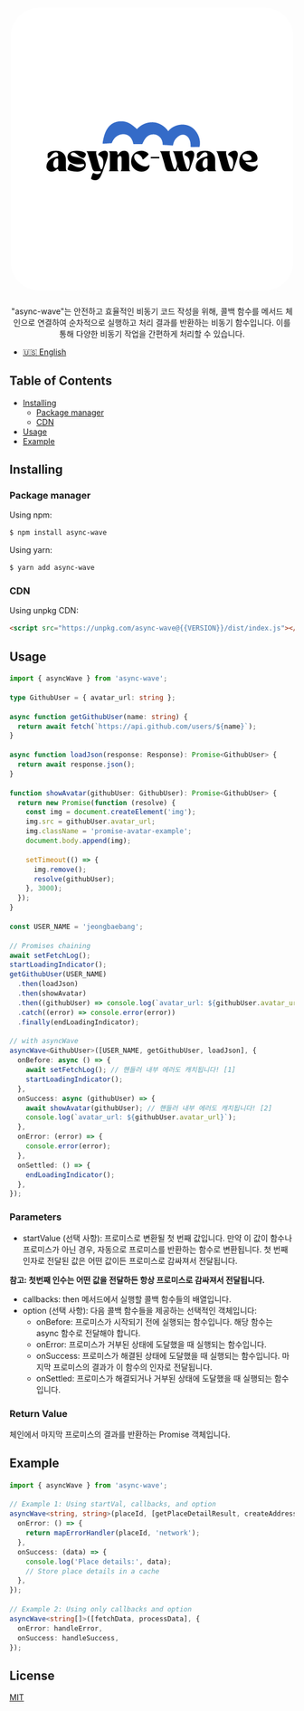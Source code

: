 <h1 align="center">
   <b>
      <img src="assets/async-wave.png" alt="async-wave logo" style="height: 500px; width:500px; border-radius: 50px;"/><br>
   </b>
</h1>

<p align="center">"async-wave"는 안전하고 효율적인 비동기 코드 작성을 위해, 콜백 함수를 메서드 체인으로 연결하여 순차적으로 실행하고 처리 결과를 반환하는 비동기 함수입니다. 이를 통해 다양한 비동기 작업을 간편하게 처리할 수 있습니다.</p>

- [🇺🇸 English](./README-US.md)

## Table of Contents

- [Installing](#installing)
  - [Package manager](#package-manager)
  - [CDN](#cdn)
- [Usage](#Usage)
- [Example](#example)

## Installing

### Package manager

Using npm:

```bash
$ npm install async-wave
```

Using yarn:

```bash
$ yarn add async-wave
```

### CDN

Using unpkg CDN:

```html
<script src="https://unpkg.com/async-wave@{{VERSION}}/dist/index.js"></script>
```

## Usage

```typescript
import { asyncWave } from 'async-wave';

type GithubUser = { avatar_url: string };

async function getGithubUser(name: string) {
  return await fetch(`https://api.github.com/users/${name}`);
}

async function loadJson(response: Response): Promise<GithubUser> {
  return await response.json();
}

function showAvatar(githubUser: GithubUser): Promise<GithubUser> {
  return new Promise(function (resolve) {
    const img = document.createElement('img');
    img.src = githubUser.avatar_url;
    img.className = 'promise-avatar-example';
    document.body.append(img);

    setTimeout(() => {
      img.remove();
      resolve(githubUser);
    }, 3000);
  });
}

const USER_NAME = 'jeongbaebang';

// Promises chaining
await setFetchLog();
startLoadingIndicator();
getGithubUser(USER_NAME)
  .then(loadJson)
  .then(showAvatar)
  .then((githubUser) => console.log(`avatar_url: ${githubUser.avatar_url}`))
  .catch((error) => console.error(error))
  .finally(endLoadingIndicator);

// with asyncWave
asyncWave<GithubUser>([USER_NAME, getGithubUser, loadJson], {
  onBefore: async () => {
    await setFetchLog(); // 핸들러 내부 에러도 캐치됩니다! [1]
    startLoadingIndicator();
  },
  onSuccess: async (githubUser) => {
    await showAvatar(githubUser); // 핸들러 내부 에러도 캐치됩니다! [2]
    console.log(`avatar_url: ${githubUser.avatar_url}`);
  },
  onError: (error) => {
    console.error(error);
  },
  onSettled: () => {
    endLoadingIndicator();
  },
});
```

### Parameters

- startValue (선택 사항): 프로미스로 변환될 첫 번째 값입니다. 만약 이 값이 함수나 프로미스가 아닌 경우, 자동으로 프로미스를 반환하는 함수로 변환됩니다. 첫 번째 인자로 전달된 값은 어떤 값이든 프로미스로 감싸져서 전달됩니다.

**참고: 첫번째 인수는 어떤 값을 전달하든 항상 프로미스로 감싸져서 전달됩니다.**

- callbacks: then 메서드에서 실행할 콜백 함수들의 배열입니다.
- option (선택 사항): 다음 콜백 함수들을 제공하는 선택적인 객체입니다:
  - onBefore: 프로미스가 시작되기 전에 실행되는 함수입니다. 해당 함수는 async 함수로 전달해야 합니다.
  - onError: 프로미스가 거부된 상태에 도달했을 때 실행되는 함수입니다.
  - onSuccess: 프로미스가 해결된 상태에 도달했을 때 실행되는 함수입니다. 마지막 프로미스의 결과가 이 함수의 인자로 전달됩니다.
  - onSettled: 프로미스가 해결되거나 거부된 상태에 도달했을 때 실행되는 함수입니다.

### Return Value

체인에서 마지막 프로미스의 결과를 반환하는 Promise 객체입니다.

## Example

```typescript
import { asyncWave } from 'async-wave';

// Example 1: Using startVal, callbacks, and option
asyncWave<string, string>(placeId, [getPlaceDetailResult, createAddress], {
  onError: () => {
    return mapErrorHandler(placeId, 'network');
  },
  onSuccess: (data) => {
    console.log('Place details:', data);
    // Store place details in a cache
  },
});

// Example 2: Using only callbacks and option
asyncWave<string[]>([fetchData, processData], {
  onError: handleError,
  onSuccess: handleSuccess,
});
```

## License

[MIT](https://github.com/jeongbaebang/async-wave/blob/main/LICENSE)
